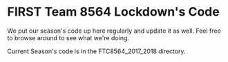 # FIRST Team 8564 Lockdown's Code



We put our season's code up here regularly and update it as well. Feel free to browse around to see what we're doing.

Current Season's code is in the FTC8564_2017_2018 directory.
